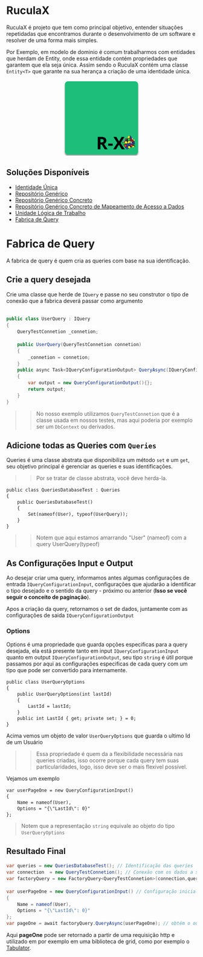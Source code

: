 # RuculaX
RuculaX é projeto que tem como principal objetivo, entender situações repetidadas que encontramos durante o desenvolvimento de um software e resolver de uma forma mais simples.

Por Exemplo, em modelo de dominio é comum trabalharmos com entidades que herdam de Entity, onde essa entidade contém propriedades que garantem que ela seja única. Assim sendo o RuculaX contém uma classe `Entity<T>` que garante na sua herança a criação de uma identidade única.

<p align="center">
<img src="Ruculax.png" style="width:200px">
</p>

## Soluções Disponíveis
- [Identidade Única]()
- [Repositório Genérico]()
- [Repositório Genérico Concreto]()
- [Repositório Genérico Concreto de Mapeamento de Acesso a Dados ]()
- [Unidade Lógica de Trabalho]()
- [Fabrica de Query]()


# Fabrica de Query
A fabrica de query é quem cria as queries com base na sua identificação. 

## Crie a query desejada

Crie uma classe que herde de `IQuery` e passe no seu construtor o tipo de conexão que a fabrica deverá passar como argumento

```C#

public class UserQuery : IQuery
{
    QueryTestConnetion _connetion;

    public UserQuery(QueryTestConnetion connetion)
    {
        _connetion = connetion;
    }
    public async Task<IQueryConfigurationOutput> QueryAsync(IQueryConfigurationInput config)
    {
        var output = new QueryConfigurationOutput(){};
        return output;
    }
}
```

>> No nosso exemplo utilizamos `QueryTestConnetion` que é a classe usada em nossos testes, mas aqui poderia por exemplo ser um `DbContext` ou derivados.

## Adicione todas as Queries com `Queries`
Queries é uma classe abstrata que disponibiliza um método `set` e um `get`, seu objetivo principal é gerenciar as queries e suas identificações.

>> Por se tratar de classe abstrata, você deve herda-la.

```
public class QueriesDatabaseTest : Queries
{
    public QueriesDatabaseTest()
    {
        Set(nameof(User), typeof(UserQuery));
    }
}
```
>> Notem que aqui estamos amarrando "User" (nameof) com a query UserQuery(typeof)

## As Configurações Input e Output

Ao desejar criar uma query, informamos antes algumas configurações de entrada `IQueryConfigurationInput`, configurações que ajudarão a identificar o tipo desejado e o sentido da query - próximo ou anterior (**Isso se você seguir o conceito de paginação**).


Apos a criação da query, retornamos o set de dados, juntamente com as configurações de saida `IQueryConfigurationOutput`

### Options

Options é uma propriedade que guarda opções especificas para a query desejada, ela está presente tanto em input `IQueryConfigurationInput` quanto em output `IQueryConfigurationOutput`, seu tipo `string` é útil porque passamos por aqui as configurações especificas de cada query com um tipo que pode ser convertido para internamente.

```
public class UserQueryOptions
{
    public UserQueryOptions(int lastId)
    {
        LastId = lastId;
    }
    public int LastId { get; private set; } = 0;
}
```

Acima vemos um objeto de valor `UserQueryOptions` que guarda o ultimo Id de um Usuário

>> Essa propriedade é quem da a flexibilidade necessária nas queries criadas, isso ocorre porque cada query tem suas particularidades, logo, isso deve ser o mais flexivel possível.

Vejamos um exemplo

```
var userPageOne = new QueryConfigurationInput()
{
    Name = nameof(User),
    Options = "{\"LastId\": 0}"
};
```
> Notem que a representação `string` equivale ao objeto do tipo `UserQueryOptions`

## Resultado Final

```C#
var queries = new QueriesDatabaseTest(); // Identificação das queries
var connection  = new QueryTestConnetion(); // Conexão com os dados a serem manipulados
var factoryQuery = new FactoryQuery<QueryTestConnetion>(connection,queries);

var userPageOne = new QueryConfigurationInput() // Configuração inicial para obter os Usuários
{
    Name = nameof(User),
    Options = "{\"LastId\": 0}"
};
var pageOne = await factoryQuery.QueryAsync(userPageOne); // obtém o output configuration
```
Aqui **pageOne** pode ser retornado a partir de uma requisição http e utilizado em por exemplo em uma biblioteca de grid, como por exemplo o [Tabulator](https://tabulator.info/).